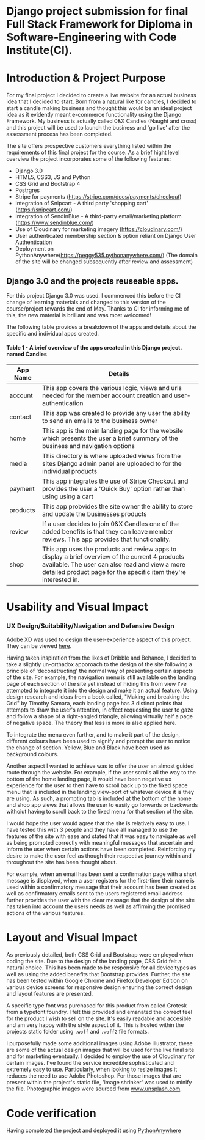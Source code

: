 # Django project submission for final Full Stack Framework for Diploma in Software-Engineering with Code Institute(CI).

# Introduction & Project Purpose

For my final project I decided to create a live website for an actual business idea that I decided to start. Born from a natural like for candles, I decided to start a candle making business and thought this would be an ideal project idea as it evidently meant e-commerce functionality using the Django Framework. My business is actually called 0&X Candles (Naught and cross) and this project will be used to launch the business and 'go live' after the assessment process has been completed.

The site offers prospective customers everything listed within the requirements of this final project for the course. As a brief hight level overview the project incorporates some of the following features:

- Django 3.0
- HTML5, CSS3, JS and Python
- CSS Grid and Bootstrap 4
- Postrgres 
- Stripe for payments (https://stripe.com/docs/payments/checkout)
- Integration of Snipcart - A third party 'shopping cart' (https://snipcart.com/)
- Integration of SendInBlue - A third-party email/marketing platform (https://www.sendinblue.com/)
- Use of Cloudinary for marketing imagery (https://cloudinary.com/)
- User authenticated membership section & option reliant on Django User Authentication
- Deployment on PythonAnywhere(https://peggy535.pythonanywhere.com/) (The domain of the site will be changed subsequently after review and assessment)

## Django 3.0 and the projects reuseable apps.

For this project Django 3.0 was used. I commenced this before the CI change of learning materials and changed to this version of the course/project towards the end of May. Thanks to CI for informing me of this, the new material is brilliant and was most welcomed!

The following table provides a breakdown of the apps and details about the specific and individual apps created.
#### Table 1 - A brief overview of the apps created in this Django project. named Candles

|App Name|Details|
|--------|--------|
|account|This app covers the various logic, views and urls needed for the member account creation and user-authentication|
|contact|This app was created to provide any user the ability to send an emails to the business owner|
|home|This app is the main landing page for the website which presents the user a brief summary of the business and navigation options|
|media|This directory is where uploaded views from the sites Django admin panel are uploaded to for the individual products|
|payment|This app integrates the use of Stripe Checkout and provides the user a 'Quick Buy' option rather than using using a cart|
|products|This app probvides the site owner the ability to store and update the businesses products|
|review|If a user decides to join 0&X Candles one of the added benefits is that they can leave member reviews. This app provides that functionality.|
|shop|This app uses the products and review apps to display a brief overview of the current 4 products available. The user can also read and view a more detailed product page for the specific item they're interested in.|

# Usability and Visual Impact

### UX Design/Suitability/Navigation and Defensive Design

Adobe XD was used to design the user-experience aspect of this project. They can be viewed [here](https://xd.adobe.com/view/72e5a7ad-59a4-42fd-9101-ad286d3cffe7-27b6/).

Having taken inspiration from the likes of Dribble and Behance, I decided to take a slightly un-orthadox apporoach to the design of the site following a principle of 'deconstructing' the normal way of presenting certain aspects of the site. For example, the navigation menu is still available on the landing page of each section of the site yet instead of hiding this from view I've attempted to integrate it into the design and make it an actual feature. Using design research and ideas from a book called, "Making and breaking the Grid" by Timothy Samara, each landing page has 3 distinct points that attempts to draw the user's attention, in effect requesting the user to gaze and follow a shape of a right-angled triangle, allowing virtually half a page of negative space. The theory that less is more is also applied here.

To integrate the menu even further, and to make it part of the design, different colours have been used to signify and prompt the user to notice the change of section. Yellow, Blue and Black have been used as background colours.

Another aspect I wanted to achieve was to offer the user an almost guided route through the website. For example, if the user scrolls all the way to the bottom of the home landing page, it would have been negative ux experience for the user to then have to scroll back up to the fixed space menu that is included in the landing view-port of whatever device it is they are using. As such, a prompting tab is included at the bottom of the home and shop app views that allows the user to easily go forwards or backwards withoiut having to scroll back to the fixed menu for that section of the site.

I would hope the user would agree that the site is relatively easy to use. I have tested this with 3 people and they have all managed to use the features of the site with ease and stated that it was easy to navigate as well as being prompted correctly with meaningful messages that ascertain and inform the user when certain actions have been completed. Reinforcing my desire to make the user feel as though their respective journey within and throughout the site has been thought about.

For example, when an email has been sent a confirmation page with a short message is displayed, when a user registers for the first-time their name is used within a confirmatory message that their account has been created as well as confirmatory emails sent to the users registered email address further provides the user with the clear message that the design of the site has taken into account the users needs as well as affirming the promised actions of the various features.

# Layout and Visual Impact

As previously detailed, both CSS Grid and Bootstrap were employed when coding the site. Due to the design of the landing page, CSS Grid felt a natural choice. This has been made to be responsive for all device types as well as using the added benefits that Bootstrap provides. Further, the site has been tested within Google Chrome and Firefox Developer Edition on various device screens for responsive design ensuring the correct design and layout features are presented.

A specific type font was purchased for this product from called Grotesk from a typefont foundry. I felt this provided and emanated the correct feel for the product I wish to sell on the site. It's easily readable and accesible and am very happy with the style aspect of it. This is hosted within the projects static folder using ```.woff``` and ```.woff2``` file formats.

I purposefully made some additional images using Adobe Illustrator, these are some of the actual design images that will be used for the live final site and for marketing eventually. I decided to employ the use of Cloudinary for certain images. I've found the service incredible sophisticated and extremely easy to use. Particularly, when looking to resize images it reduces the need to use Adobe Photoshop. For those images that are present within the project's static file, 'image shrinker' was used to minify the file. Photographic images were sourced from www.unsplash.com.

# Code verification

Having completed the project and deployed it using [PythonAnywhere](www.pythonanywhere.com)
